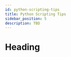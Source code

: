 ```yaml
---
id: python-scripting-tips
title: Python Scripting Tips
sidebar_position: 5
description: TBD
---
```


# Heading
